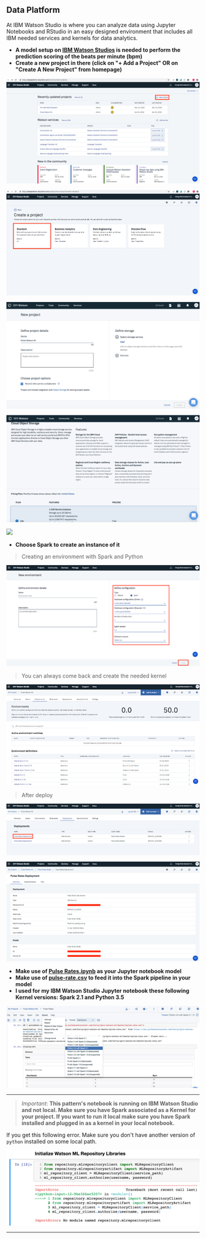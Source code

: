 ## Data Platform

At IBM Watson Studio is where you can analyze data using Jupyter Notebooks and RStudio in an easy designed environment that includes all IBM needed services and kernels for data analytics.

- __A model setup on [IBM Watson Studios](https://dataplatform.ibm.com) is needed to perform the prediction scoring of the beats per minute (bpm)__
- __Create a new project in there (click on "+ Add a Project" OR on "Create A New Project" from homepage)__

![](public/img/studio-1.png)

![](public/img/studio-2.png)

![](public/img/ml-addproject-1.png)

![](public/img/ml-addproject-2.png)

![](public/img/ml-addproject-3.pn)


- __Choose Spark to create an instance of it__

> Creating an environment with Spark and Python

![](public/img/spark-1.png)

> You can always come back and create the needed kernel

![](public/img/env.png)

> After deploy

![](public/img/deployments.png)

![](public/img/clicked.png)

- __Make use of [Pulse Rates.ipynb](https://github.com/hovig/gyro-watson-ml/blob/master/Pulse%20Rates.ipynb) as your Jupyter notebook model__
- __Make use of [pulse-rate.csv](https://github.com/hovig/gyro-watson-ml/blob/master/pulse-rate.csv) to feed it into the Spark pipeline in your model__
- __I used for my IBM Watson Studio Jupyter notebook these following Kernel versions: Spark 2.1 and Python 3.5__

![](public/img/ml-kernel.png)

<hr>

> _Important_: __This pattern's notebook is running on IBM Watson Studio and not local. Make sure you have Spark associated as a Kernel for your project. If you want to run it local make sure you have Spark installed and plugged in as a kernel in your local notebook.__

If you get this following error. Make sure you don't have another version of `python` installed on some local path.

![](public/img/wml-init-error.png)

<hr>
